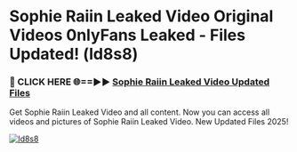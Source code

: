 # Sophie Raiin Leaked Video Original Videos 0nlyFans Leaked - Files Updated! (ld8s8)

<h3>🔴 CLICK HERE 🌐==►► <a href="https://tinyurl.com/2jnfzry5" rel="nofollow">Sophie Raiin Leaked Video Updated Files</a></h3>

Get Sophie Raiin Leaked Video and all content. Now you can access all videos and pictures of Sophie Raiin Leaked Video. New Updated Files 2025!

[![ld8s8](https://i.imgur.com/GyGTBgg.gif)](https://tinyurl.com/2jnfzry5)
